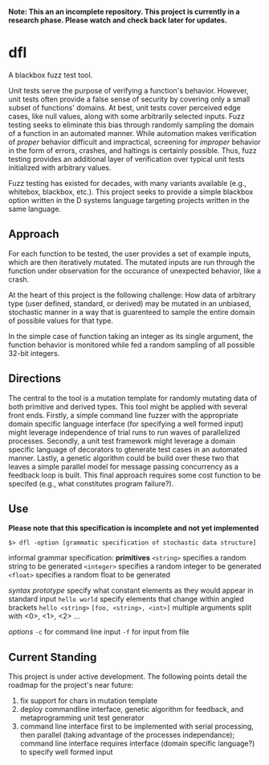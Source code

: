 **Note: This an an incomplete repository. This project is currently in a research phase. Please watch and check back later for updates.**

# dfl
A blackbox fuzz test tool.

Unit tests serve the purpose of verifying a function's behavior. However, unit tests often provide a false sense of security by covering only a small subset of functions' domains. At best, unit tests cover perceived edge cases, like null values, along with some arbitrarily selected inputs. Fuzz testing seeks to eliminate this bias through randomly sampling the domain of a function in an automated manner. While automation makes verification of *proper* behavior difficult and impractical, screening for *improper* behavior in the form of errors, crashes, and haltings is certainly possible. Thus, fuzz testing provides an additional layer of verification over typical unit tests initialized with arbitrary values.

Fuzz testing has existed for decades, with many variants available (e.g., whitebox, blackbox, etc.). This project seeks to provide a simple blackbox option written in the D systems language targeting projects written in the same language.

## Approach
For each function to be tested, the user provides a set of example inputs, which are then iteratively mutated. The mutated inputs are run through the function under observation for the occurance of unexpected behavior, like a crash.

At the heart of this project is the following challenge: How data of arbitrary type (user defined, standard, or derived) may be mutated in an unbiased, stochastic manner in a way that is guarenteed to sample the entire domain of possible values for that type.

In the simple case of function taking an integer as its single argument, the function behavior is monitored while fed a random sampling of all possible 32-bit integers.

## Directions
The central to the tool is a mutation template for randomly mutating data of both primitive and derived types. This tool might be applied with several front ends. Firstly, a simple command line fuzzer with the appropriate domain specific language interface (for specifying a well formed input) might leverage independence of trial runs to run waves of parallelized processes. Secondly, a unit test framework might leverage a domain specific language of decorators to gtenerate test cases in an automated manner. Lastly, a genetic algorithm could be build over these two that leaves a simple parallel model for message passing concurrency as a feedback loop is built. This final approach requires some cost function to be specifed (e.g., what constitutes program failure?).

## Use
**Please note that this specification is incomplete and not yet implemented**

`$> dfl -option [grammatic specification of stochastic data structure]`

informal grammar specification:
**primitives**
`<string>` specifies a random string to be generated
`<integer>` specifies a random integer to be generated
`<float>` specifies a random float to be generated

*syntax prototype*
specify what constant elements as they would appear in standard input
`hello world`
specify elements that change within angled brackets
`hello <string>`
`[foo, <string>, <int>]`
multiple arguments split with <0>, <1>, <2> ...

*options*
`-c` for command line input
`-f` for input from file

## Current Standing
This project is under active development. The following points detail the roadmap for the project's near future:

1. fix support for chars in mutation template
2. deploy commandline interface, genetic algorithm for feedback, and metaprogramming unit test generator
3. command line interface first to be implemented with serial processing, then parallel (taking advantage of the processes independance); command line interface requires interface (domain specific language?) to specify well formed input
